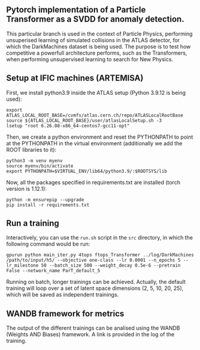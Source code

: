 ## Pytorch implementation of a Particle Transformer as a SVDD for anomaly detection.
This particular branch is used in the context of Particle Physics, performing unsuperised learning of simulated collisions in the ATLAS detector, for which the DarkMachines dataset is being used. The purpose is to test how competitive a powerfull architecture performs, such as the Transformers, when performing unsupervised learning to search for New Physics.

## Setup at IFIC machines (ARTEMISA)
First, we install python3.9 inside the ATLAS setup (Python 3.9.12 is being used):
``` 
export ATLAS_LOCAL_ROOT_BASE=/cvmfs/atlas.cern.ch/repo/ATLASLocalRootBase
source ${ATLAS_LOCAL_ROOT_BASE}/user/atlasLocalSetup.sh -3
lsetup "root 6.26.08-x86_64-centos7-gcc11-opt"
```
Then, we create a python environment and reset the PYTHONPATH to point at the PYTHONPATH in the virtual environment (additionally we add the ROOT libraries to it):
```
python3 -m venv myenv
source myenv/bin/activate
export PYTHONPATH=$VIRTUAL_ENV/lib64/python3.9/:$ROOTSYS/lib
```
Now, all the packages specified in requirements.txt are installed (torch version is 1.12.1):
```
python -m ensurepip --upgrade
pip install -r requirements.txt
```

## Run a training
Interactively, you can use the `run.sh` script in the `src` directory, in which the following command would be run:
```
gpurun python main_iter.py 4tops ftops_Transformer ../log/DarkMachines /path/to/input/h5/ --objective one-class --lr 0.0001 --n_epochs 5 --lr_milestone 50 --batch_size 500 --weight_decay 0.5e-6 --pretrain False --network_name ParT_default_5
```

Running on batch, longer trainings can be achieved. Actually, the default training will loop over a set of latent space dimensions (2, 5, 10, 20, 25),
which will be saved as independent trainings.

## WANDB framework for metrics
The output of the different trainings can be analised using the WANDB (Weights AND Biases) framework.
A link is provided in the log of the training.